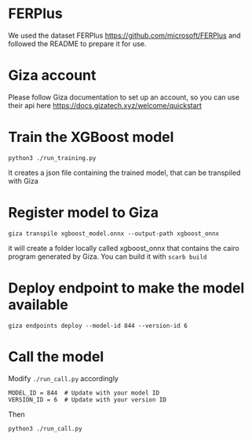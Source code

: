 # FERPlus

We used the dataset FERPlus https://github.com/microsoft/FERPlus and followed the README to prepare it for use.

# Giza account

Please follow Giza documentation to set up an account, so you can use their api here https://docs.gizatech.xyz/welcome/quickstart

# Train the XGBoost model

```
python3 ./run_training.py
```

It creates a json file containing the trained model, that can be transpiled with Giza

# Register model to Giza

```
giza transpile xgboost_model.onnx --output-path xgboost_onnx
```

it will create a folder locally called xgboost_onnx that contains the cairo program generated by Giza. You can build it with `scarb build`

# Deploy endpoint to make the model available
```
giza endpoints deploy --model-id 844 --version-id 6
```

# Call the model

Modify  `./run_call.py` accordingly
```
MODEL_ID = 844  # Update with your model ID
VERSION_ID = 6  # Update with your version ID
```
Then
```
python3 ./run_call.py
```